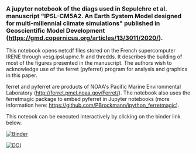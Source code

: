 ### A jupyter notebook of the diags used in Sepulchre et al. manuscript "IPSL-CM5A2. An Earth System Model designed for multi-millennial climate simulations" published in Geoscientific Model Development (https://gmd.copernicus.org/articles/13/3011/2020/).

This notebook opens netcdf files stored on the French supercomputer IRENE through vesg.ipsl.upmc.fr and thredds. It describes the building of most of the figures presented in the manuscript. 
The authors wish to acknowledge use of the ferret (pyferret) program for analysis and graphics in this paper. 

ferret and pyferret are products of NOAA's Pacific Marine Environmental Laboratory (http://ferret.pmel.noaa.gov/Ferret/). The notebook also uses the ferretmagic package to embed pyferret in Jupyter notebooks (more information here: https://github.com/PBrockmann/ipython_ferretmagic).

This noteook can be executed interactively by clicking on the binder link below.

[![Binder](https://mybinder.org/badge_logo.svg)](https://mybinder.org/v2/zenodo/10.5281/zenodo.4073352/?filepath=Sepulchre_et_al_2020_GMD-notebook.ipynb)


[![DOI](https://zenodo.org/badge/DOI/10.5281/zenodo.4073352.svg)](https://doi.org/10.5281/zenodo.4073352)
